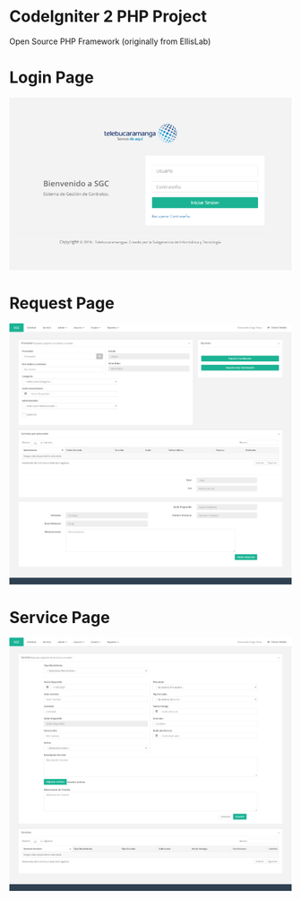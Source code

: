 # CodeIgniter 2 PHP Project
Open Source PHP Framework (originally from EllisLab)


# Login Page

![Login Image](https://github.com/dieguits/bosme/blob/master/LoginTelebuca.PNG)


# Request Page

![Request Page](https://github.com/dieguits/bosme/blob/master/RequestPage.png)


# Service Page

![Service Page](https://github.com/dieguits/bosme/blob/master/ServicePage.png)
